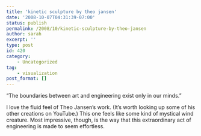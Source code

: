 ```yaml
---
title: 'kinetic sculpture by theo jansen'
date: '2008-10-07T04:31:39-07:00'
status: publish
permalink: /2008/10/kinetic-sculpture-by-theo-jansen
author: sarah
excerpt: ''
type: post
id: 420
category:
    - Uncategorized
tag:
    - visualization
post_format: []
---
```

“The boundaries between art and engineering exist only in our minds.”

I love the fluid feel of Theo Jansen’s work. (It’s worth looking up some of his other creations on YouTube.) This one feels like some kind of mystical wind creature. Most impressive, though, is the way that this extraordinary act of engineering is made to seem effortless.